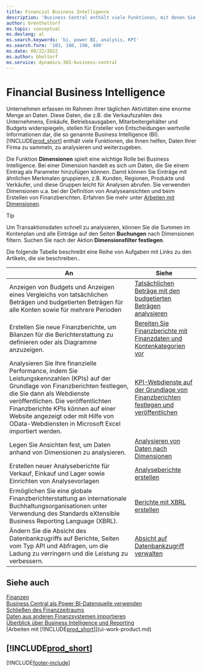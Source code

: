 ```yaml
---
title: Financial Business Intelligence
description: 'Business Central enthält viele Funktionen, mit denen Sie wertvolle Firmendaten für Business Intelligence und Entscheidungsfindung sammeln, analysieren und gemeinsam nutzen können.'
author: brentholtorf
ms.topic: conceptual
ms.devlang: al
ms.search.keywords: 'bi, power BI, analysis, KPI'
ms.search.form: '103, 108, 198, 490'
ms.date: 09/22/2022
ms.author: bholtorf
ms.service: dynamics-365-business-central
---
```

# Financial Business Intelligence

Unternehmen erfassen im Rahmen ihrer täglichen Aktivitäten eine enorme Menge an Daten. Diese Daten, die z.B. die Verkaufszahlen des Unternehmens, Einkäufe, Betriebsausgaben, Mitarbeitergehälter und Budgets widerspiegeln, stellen für Ersteller von Entscheidungen wertvolle Informationen dar, die so genannte Business Intelligence (BI). [!INCLUDE[prod_short](includes/prod_short.md)] enthält viele Funktionen, die Ihnen helfen, Daten Ihrer Firma zu sammeln, zu analysieren und weiterzugeben.

Die Funktion **Dimensionen** spielt eine wichtige Rolle bei Business Intelligence. Bei einer Dimension handelt es sich um Daten, die Sie einem Eintrag als Parameter hinzufügen können. Damit können Sie Einträge mit ähnlichen Merkmalen gruppieren, z.B. Kunden, Regionen, Produkte und Verkäufer, und diese Gruppen leicht für Analysen abrufen. Sie verwenden Dimensionen u.a. bei der Definition von Analyseansichten und beim Erstellen von Finanzberichten. Erfahren Sie mehr unter [Arbeiten mit Dimensionen](finance-dimensions.md).

> [!TIP]
> Um Transaktionsdaten schnell zu analysieren, können Sie die Summen im Kontenplan und alle Einträge auf den Seiten **Buchungen** nach Dimensionen filtern. Suchen Sie nach der Aktion **Dimensionsfilter festlegen**.  

Die folgende Tabelle beschreibt eine Reihe von Aufgaben mit Links zu den Artikeln, die sie beschreiben..  

| An | Siehe |
| --- | --- |
|Anzeigen von Budgets und Anzeigen eines Vergleichs von tatsächlichen Beträgen und budgetierten Beträgen für alle Konten sowie für mehrere Perioden|[Tatsächlichen Beträge mit den budgetierten Beträgen analysieren](bi-how-analyze-actual-versus-budget.md)|
|Erstellen Sie neue Finanzberichte, um Bilanzen für die Berichterstattung zu definieren oder als Diagramme anzuzeigen.|[Bereiten Sie Finanzberichte mit Finanzdaten und Kontenkategorien vor](bi-how-work-account-schedule.md)|
|Analysieren Sie Ihre finanzielle Performance, indem Sie Leistungskennzahlen (KPIs) auf der Grundlage von Finanzberichten festlegen, die Sie dann als Webdienste veröffentlichen. Die veröffentlichten Finanzberichte KPIs können auf einer Website angezeigt oder mit Hilfe von OData-Webdiensten in Microsoft Excel importiert werden.|[KPI-Webdienste auf der Grundlage von Finanzberichten festlegen und veröffentlichen](bi-how-to-set-up-and-publish-kpi-web-services-based-on-account-schedules.md)|
|Legen Sie Ansichten fest, um Daten anhand von Dimensionen zu analysieren.|[Analysieren von Daten nach Dimensionen](bi-how-analyze-data-dimension.md)|
|Erstellen neuer Analyseberichte für Verkauf, Einkauf und Lager sowie Einrichten von Analysevorlagen|[Analyseberichte erstellen](bi-how-create-analysis-views-reports.md)|
|Ermöglichen Sie eine globale Finanzberichterstattung an internationale Buchhaltungsorganisationen unter Verwendung des Standards eXtensible Business Reporting Language (XBRL).|[Berichte mit XBRL erstellen](bi-create-reports-with-xbrl.md)|
|Ändern Sie die Absicht des Datenbankzugriffs auf Berichte, Seiten vom Typ API und Abfragen, um die Ladung zu verringern und die Leistung zu verbessern.|[Absicht auf Datenbankzugriff verwalten](admin-data-access-intent.md)|

## Siehe auch 

[Finanzen](finance.md)  
[Business Central als Power BI-Datenquelle verwenden](across-how-use-financials-data-source-powerbi.md)  
[Schließen des Finanzzeitraums](year-close-years-periods.md)  
[Daten aus anderen Finanzsystemen importieren](across-import-data-configuration-packages.md)  
[Überblick über Business Intelligence und Reporting](reports-bi-reporting.md)  
[Arbeiten mit [!INCLUDE[prod_short](includes/prod_short.md)]](ui-work-product.md)  

## [!INCLUDE[prod_short](includes/free_trial_md.md)]  

[!INCLUDE[footer-include](includes/footer-banner.md)]
